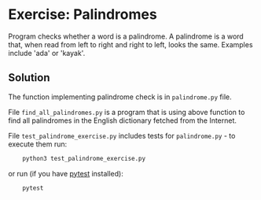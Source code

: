 # Exercise: Palindromes

Program checks whether a word is a palindrome. A palindrome is a word that, when read from left to right and right to left, looks the same. Examples include 'ada' or 'kayak'.


## Solution

The function implementing palindrome check is in `palindrome.py` file.

File `find_all_palindromes.py` is a program that is using above function to find all palindromes in the English dictionary fetched from the Internet.

File `test_palindrome_exercise.py` includes tests for `palindrome.py` - to execute them run:
```python
    python3 test_palindrome_exercise.py
```

or run (if you have [pytest](https://docs.pytest.org/) installed):
```python
    pytest
```
